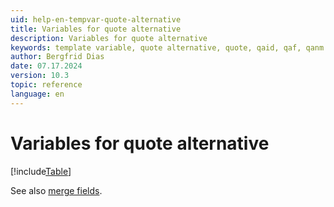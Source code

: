 ```yaml
---
uid: help-en-tempvar-quote-alternative
title: Variables for quote alternative
description: Variables for quote alternative
keywords: template variable, quote alternative, quote, qaid, qaf, qanm
author: Bergfrid Dias
date: 07.17.2024
version: 10.3
topic: reference
language: en
---
```


# Variables for quote alternative

[!include[Table](../../../../../common/includes/variable/table-quote-alt.md)]

See also [merge fields][1].

<!-- Referenced links -->
[1]: ../merge-fields/index.md
